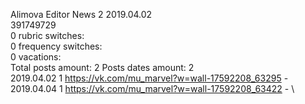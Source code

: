 Alimova	Editor News 2 2019.04.02\
391749729\
0 rubric switches:\
0 frequency switches:\
0 vacations:\
Total posts amount: 2	Posts dates amount: 2\
2019.04.02 1 https://vk.com/mu_marvel?w=wall-17592208_63295 - \
2019.04.04 1 https://vk.com/mu_marvel?w=wall-17592208_63422 - \
